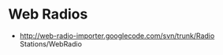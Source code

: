 Web Radios
==========

* http://web-radio-importer.googlecode.com/svn/trunk/Radio Stations/WebRadio


